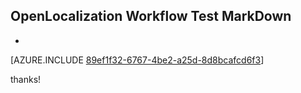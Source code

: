 ## OpenLocalization Workflow Test MarkDown
* 

[AZURE.INCLUDE [89ef1f32-6767-4be2-a25d-8d8bcafcd6f3](calleeMd1.md)]

 
thanks!